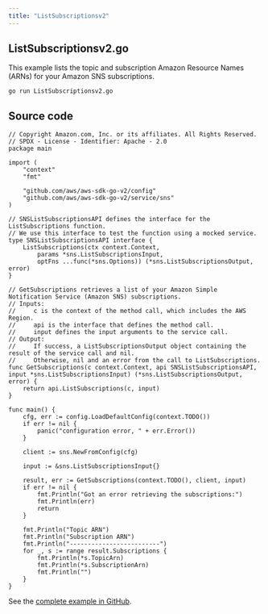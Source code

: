 ```yaml
---
title: "ListSubscriptionsv2"
---
```

## ListSubscriptionsv2.go

This example lists the topic and subscription Amazon Resource Names (ARNs) for your Amazon SNS subscriptions.

`go run ListSubscriptionsv2.go`

## Source code

```
// Copyright Amazon.com, Inc. or its affiliates. All Rights Reserved.
// SPDX - License - Identifier: Apache - 2.0
package main

import (
	"context"
	"fmt"

	"github.com/aws/aws-sdk-go-v2/config"
	"github.com/aws/aws-sdk-go-v2/service/sns"
)

// SNSListSubscriptionsAPI defines the interface for the ListSubscriptions function.
// We use this interface to test the function using a mocked service.
type SNSListSubscriptionsAPI interface {
	ListSubscriptions(ctx context.Context,
		params *sns.ListSubscriptionsInput,
		optFns ...func(*sns.Options)) (*sns.ListSubscriptionsOutput, error)
}

// GetSubscriptions retrieves a list of your Amazon Simple Notification Service (Amazon SNS) subscriptions.
// Inputs:
//     c is the context of the method call, which includes the AWS Region.
//     api is the interface that defines the method call.
//     input defines the input arguments to the service call.
// Output:
//     If success, a ListSubscriptionsOutput object containing the result of the service call and nil.
//     Otherwise, nil and an error from the call to ListSubscriptions.
func GetSubscriptions(c context.Context, api SNSListSubscriptionsAPI, input *sns.ListSubscriptionsInput) (*sns.ListSubscriptionsOutput, error) {
	return api.ListSubscriptions(c, input)
}

func main() {
	cfg, err := config.LoadDefaultConfig(context.TODO())
	if err != nil {
		panic("configuration error, " + err.Error())
	}

	client := sns.NewFromConfig(cfg)

	input := &sns.ListSubscriptionsInput{}

	result, err := GetSubscriptions(context.TODO(), client, input)
	if err != nil {
		fmt.Println("Got an error retrieving the subscriptions:")
		fmt.Println(err)
		return
	}

	fmt.Println("Topic ARN")
	fmt.Println("Subscription ARN")
	fmt.Println("-------------------------")
	for _, s := range result.Subscriptions {
		fmt.Println(*s.TopicArn)
		fmt.Println(*s.SubscriptionArn)
		fmt.Println("")
	}
}

```

See the [complete example in GitHub](https://github.com/awsdocs/aws-doc-sdk-examples/blob/master/gov2/sns/ListSubscriptions/ListSubscriptionsv2.go).
